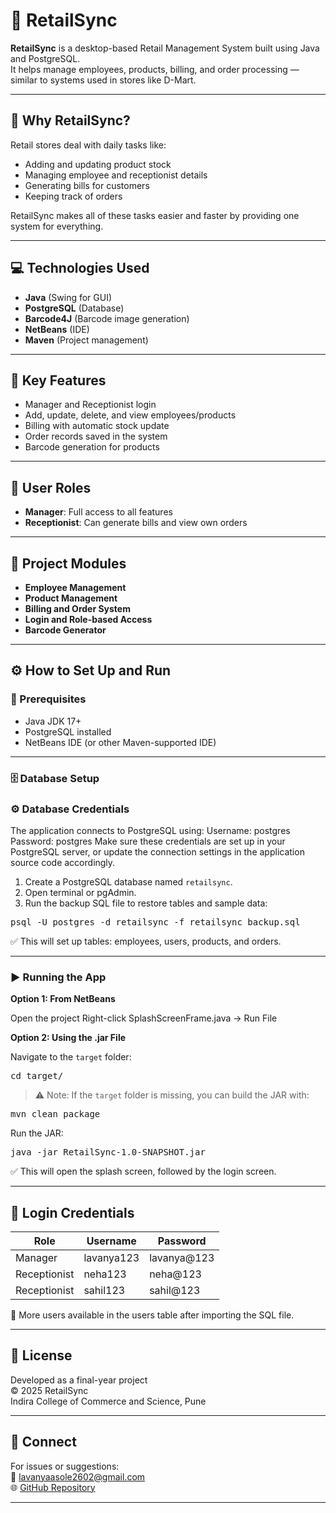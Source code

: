 # 🛒 RetailSync

**RetailSync** is a desktop-based Retail Management System built using Java and PostgreSQL.  
It helps manage employees, products, billing, and order processing — similar to systems used in stores like D-Mart.

---

## 📌 Why RetailSync?

Retail stores deal with daily tasks like:  
- Adding and updating product stock  
- Managing employee and receptionist details  
- Generating bills for customers  
- Keeping track of orders  

RetailSync makes all of these tasks easier and faster by providing one system for everything.

---

## 💻 Technologies Used

- **Java** (Swing for GUI)  
- **PostgreSQL** (Database)  
- **Barcode4J** (Barcode image generation)  
- **NetBeans** (IDE)  
- **Maven** (Project management)  

---

## 🔑 Key Features

- Manager and Receptionist login  
- Add, update, delete, and view employees/products  
- Billing with automatic stock update  
- Order records saved in the system  
- Barcode generation for products  

---

## 👤 User Roles

- **Manager**: Full access to all features  
- **Receptionist**: Can generate bills and view own orders  

---

## 📁 Project Modules

- **Employee Management**  
- **Product Management**  
- **Billing and Order System**  
- **Login and Role-based Access**  
- **Barcode Generator**  

---

## ⚙️ How to Set Up and Run

### 🔧 Prerequisites

- Java JDK 17+  
- PostgreSQL installed  
- NetBeans IDE (or other Maven-supported IDE)  

---

### 🗄️ Database Setup

### ⚙️ Database Credentials

The application connects to PostgreSQL using:
Username: postgres
Password: postgres
Make sure these credentials are set up in your PostgreSQL server, or update the connection settings in the application source code accordingly.

1. Create a PostgreSQL database named `retailsync`.  
2. Open terminal or pgAdmin.  
3. Run the backup SQL file to restore tables and sample data:

<pre>psql -U postgres -d retailsync -f retailsync_backup.sql</pre>
✅ This will set up tables: employees, users, products, and orders.

---

### ▶️ Running the App
**Option 1: From NetBeans**

Open the project
Right-click SplashScreenFrame.java → Run File

**Option 2: Using the .jar File**

Navigate to the `target` folder:

<pre>cd target/</pre>

> ⚠️ Note: If the `target` folder is missing, you can build the JAR with:

<pre>mvn clean package</pre>
Run the JAR:
<pre>java -jar RetailSync-1.0-SNAPSHOT.jar</pre>

✅ This will open the splash screen, followed by the login screen.

---

## 🔐 Login Credentials

| Role         | Username   | Password     |
|--------------|------------|--------------|
| Manager      | lavanya123 | lavanya@123  |
| Receptionist | neha123    | neha@123     |
| Receptionist | sahil123   | sahil@123    |


👤 More users available in the users table after importing the SQL file.

---

## 📄 License

Developed as a final-year project  
© 2025 RetailSync  
Indira College of Commerce and Science, Pune


---

## 🤝 Connect

For issues or suggestions:  
📧 [lavanyaasole2602@gmail.com](mailto:lavanyaasole2602@gmail.com)  
🌐 [GitHub Repository](https://github.com/lavanya26codenet/RetailSync)


---
